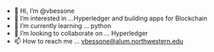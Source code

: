 - 👋 Hi, I’m @vbessone
- 👀 I’m interested in ...Hyperledger and building apps for Blockchain
- 🌱 I’m currently learning ... python
- 💞️ I’m looking to collaborate on ... Hyperledger
- 📫 How to reach me ... vbessone@alum.northwestern.edu

<!---
vbessone/vbessone is a ✨ special ✨ repository because its `README.md` (this file) appears on your GitHub profile.
You can click the Preview link to take a look at your changes.
--->
